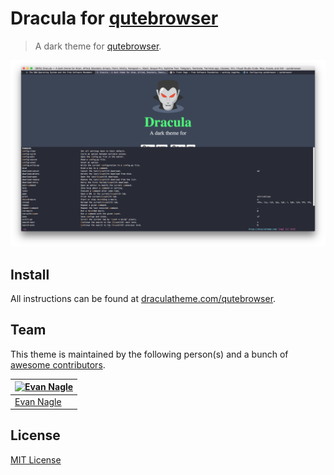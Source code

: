 # Dracula for [qutebrowser](https://www.qutebrowser.org/)

> A dark theme for [qutebrowser](https://www.qutebrowser.org/).

![Screenshot](./screenshot.png)

## Install

All instructions can be found at [draculatheme.com/qutebrowser](https://draculatheme.com/qutebrowser).

## Team

This theme is maintained by the following person(s) and a bunch of [awesome contributors](https://github.com/dracula/qutebrowser/graphs/contributors).

[![Evan Nagle](https://avatars2.githubusercontent.com/u/556537?s=88&v=4&s=70)](https://github.com/evannagle) |
--- |
[Evan Nagle](https://github.com/evannagle) |

## License

[MIT License](./LICENSE)
